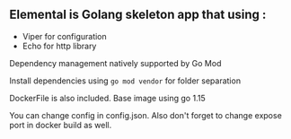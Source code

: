 Elemental is Golang skeleton app that using :
-
- Viper for configuration
- Echo for http library

Dependency management natively supported by Go Mod

Install dependencies using `go mod vendor` for folder separation  

DockerFile is also included. Base image using go 1.15

You can change config in config.json. Also don't forget to change expose port in docker build as well. 

